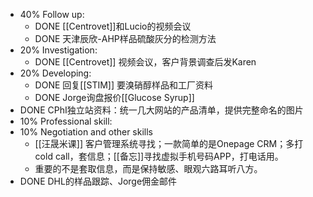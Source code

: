 - 40% Follow up:
	- DONE [[Centrovet]]和Lucio的视频会议
	- DONE 天津辰欣-AHP样品硫酸灰分的检测方法
- 20% Investigation:
	- DONE [[Centrovet]] 视频会议，客户背景调查后发Karen
- 20% Developing:
	- DONE 回复[[STIM]] 要溴硝醇样品和工厂资料
	- DONE Jorge询盘报价[[Glucose Syrup]]
- DONE CPhI独立站资料：统一几大网站的产品清单，提供完整命名的图片
- 10% Professional skill:
- 10% Negotiation and other skills
	- [[汪晟米课]] 客户管理系统寻找；一款简单的是Onepage CRM；多打cold call，套信息；[[备忘]]寻找虚拟手机号码APP，打电话用。
	- 重要的不是套取信息，而是保持敏感、眼观六路耳听八方。
- DONE DHL的样品跟踪、Jorge佣金邮件